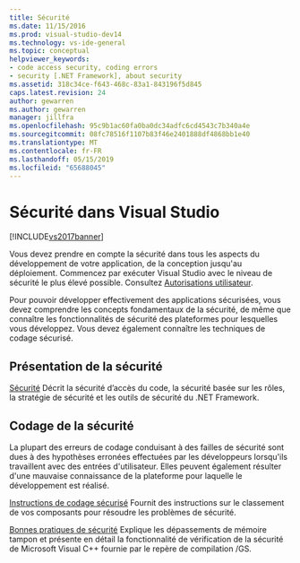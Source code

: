 ```yaml
---
title: Sécurité
ms.date: 11/15/2016
ms.prod: visual-studio-dev14
ms.technology: vs-ide-general
ms.topic: conceptual
helpviewer_keywords:
- code access security, coding errors
- security [.NET Framework], about security
ms.assetid: 318c34ce-f643-468c-83a1-843196f5d845
caps.latest.revision: 24
author: gewarren
ms.author: gewarren
manager: jillfra
ms.openlocfilehash: 95c9b1ac60fa0ba0dc34adfc6cd4543c7b340a4e
ms.sourcegitcommit: 08fc78516f1107b83f46e2401888df4868bb1e40
ms.translationtype: MT
ms.contentlocale: fr-FR
ms.lasthandoff: 05/15/2019
ms.locfileid: "65688045"
---
```

# <a name="security-in-visual-studio"></a>Sécurité dans Visual Studio
[!INCLUDE[vs2017banner](../includes/vs2017banner.md)]

Vous devez prendre en compte la sécurité dans tous les aspects du développement de votre application, de la conception jusqu'au déploiement. Commencez par exécuter Visual Studio avec le niveau de sécurité le plus élevé possible. Consultez [Autorisations utilisateur](../ide/user-permissions-and-visual-studio.md).

 Pour pouvoir développer effectivement des applications sécurisées, vous devez comprendre les concepts fondamentaux de la sécurité, de même que connaître les fonctionnalités de sécurité des plateformes pour lesquelles vous développez. Vous devez également connaître les techniques de codage sécurisé.

## <a name="understanding-security"></a>Présentation de la sécurité
 [Sécurité](https://msdn.microsoft.com/library/9a9621d7-8883-4a4f-a874-65e8e09e20a6) Décrit la sécurité d’accès du code, la sécurité basée sur les rôles, la stratégie de sécurité et les outils de sécurité du .NET Framework.

## <a name="coding-for-security"></a>Codage de la sécurité
 La plupart des erreurs de codage conduisant à des failles de sécurité sont dues à des hypothèses erronées effectuées par les développeurs lorsqu'ils travaillent avec des entrées d'utilisateur. Elles peuvent également résulter d'une mauvaise connaissance de la plateforme pour laquelle le développement est réalisé.

 [Instructions de codage sécurisé](https://msdn.microsoft.com/library/4f882d94-262b-4494-b0a6-ba9ba1f5f177) Fournit des instructions sur le classement de vos composants pour résoudre les problèmes de sécurité.

 [Bonnes pratiques de sécurité](https://msdn.microsoft.com/library/86acaccf-cdb4-4517-bd58-553618e3ec42) Explique les dépassements de mémoire tampon et présente en détail la fonctionnalité de vérification de la sécurité de Microsoft Visual C++ fournie par le repère de compilation /GS.
